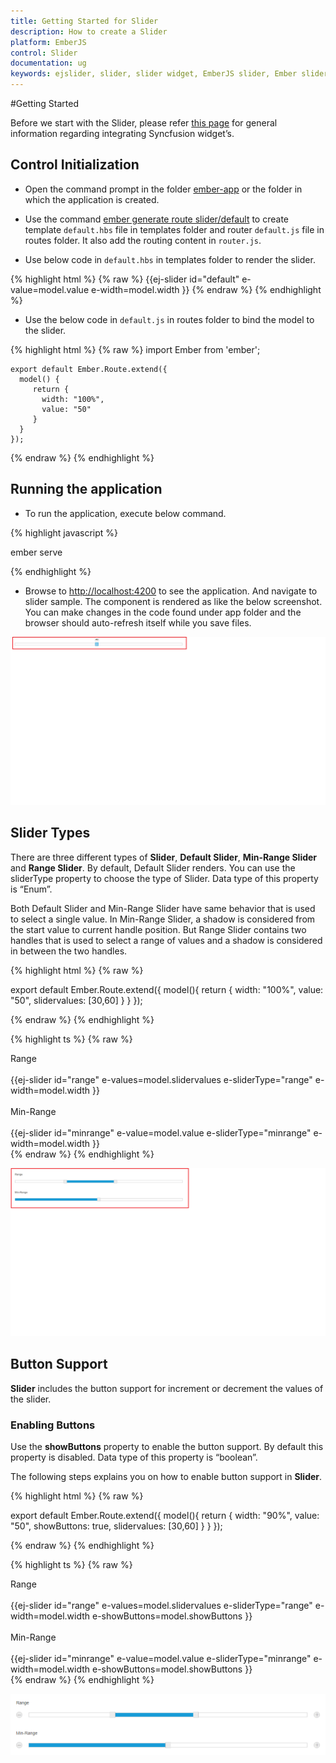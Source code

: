 ```yaml
---
title: Getting Started for Slider
description: How to create a Slider
platform: EmberJS
control: Slider
documentation: ug
keywords: ejslider, slider, slider widget, EmberJS slider, Ember slider
---
```

#Getting Started

Before we start with the Slider, please refer [this page](https://help.syncfusion.com/emberjs/overview) for general information regarding integrating Syncfusion widget’s.

## Control Initialization

* Open the command prompt in the folder [ember-app](https://help.syncfusion.com/emberjs/getting-started#create-a-simple-ember-application) or the folder in which the application is created.

* Use the command [ember generate route slider/default](https://guides.emberjs.com/v2.11.0/routing/defining-your-routes/) to create template `default.hbs` file in templates folder and router `default.js` file in routes folder. It also add the routing content in `router.js`.

* Use below code in `default.hbs` in templates folder to render the slider.

{% highlight html %}
{% raw %}
	{{ej-slider id="default" e-value=model.value e-width=model.width }}
{% endraw %}
{% endhighlight %}

* Use the below code in `default.js` in routes folder to bind the model to the slider.

{% highlight html %}
{% raw %}
	import Ember from 'ember';

    export default Ember.Route.extend({
      model() {
         return {
           width: "100%",
           value: "50"
         }
      }
    });
{% endraw %}
{% endhighlight %}

## Running the application

* To run the application, execute below command.

{% highlight javascript %}
 
 ember serve

{% endhighlight %}

* Browse to [http://localhost:4200](http://localhost:4200) to see the application. And navigate to slider sample. The component is rendered as like the below screenshot. You can make changes in the code found under app folder and the browser should auto-refresh itself while you save files. 

![](Getting-started-images/Getting-Started_img1.png)

## Slider Types

There are three different types of **Slider**, **Default Slider**, **Min-Range Slider** and **Range Slider**. By default, Default Slider renders. You can use the sliderType property to choose the type of Slider. Data type of this property is “Enum”.

Both Default Slider and Min-Range Slider have same behavior that is used to select a single value. In Min-Range Slider, a shadow is considered from the start value to current handle position. But Range Slider contains two handles that is used to select a range of values and a shadow is considered in between the two handles.

{% highlight html %}
{% raw %}

export default Ember.Route.extend({
    model(){
    return {
            width: "100%",
            value: "50",
			slidervalues: [30,60]
        }
    }
});

{% endraw %}
{% endhighlight %}

{% highlight ts %}
{% raw %}
                <div class="frame">
                    <div class="txt">Range</div>
                    <br />
                    {{ej-slider id="range" e-values=model.slidervalues e-sliderType="range" e-width=model.width }}
                    <br />
                    <br />
                    <div class="txt">Min-Range</div>
                    <br />
                    {{ej-slider id="minrange" e-value=model.value e-sliderType="minrange" e-width=model.width }}
                </div>
{% endraw %}
{% endhighlight %}

![](Getting-started-images/Getting-Started_img2.png)

## Button Support

**Slider** includes the button support for increment or decrement the values of the slider.

### Enabling Buttons

Use the **showButtons** property to enable the button support. By default this property is disabled. Data type of this property is “boolean”.

The following steps explains you on how to enable button support in **Slider**.

{% highlight html %}
{% raw %}

export default Ember.Route.extend({
    model(){
    return {
            width: "90%",
            value: "50",
            showButtons: true,
			      slidervalues: [30,60]
        }
    }
});

{% endraw %}
{% endhighlight %}

{% highlight ts %}
{% raw %}
                <div class="frame">
                    <div class="txt">Range</div>
                    <br />
                    {{ej-slider id="range" e-values=model.slidervalues e-sliderType="range" e-width=model.width e-showButtons=model.showButtons }}
                    <br />
                    <br />
                    <div class="txt">Min-Range</div>
                    <br />
                    {{ej-slider id="minrange" e-value=model.value e-sliderType="minrange" e-width=model.width e-showButtons=model.showButtons }}
                </div>
{% endraw %}
{% endhighlight %}

![](Getting-started-images/Getting-Started_img3.png)